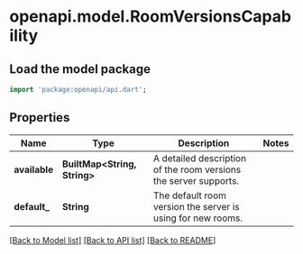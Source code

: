 # openapi.model.RoomVersionsCapability

## Load the model package
```dart
import 'package:openapi/api.dart';
```

## Properties
Name | Type | Description | Notes
------------ | ------------- | ------------- | -------------
**available** | **BuiltMap&lt;String, String&gt;** | A detailed description of the room versions the server supports. | 
**default_** | **String** | The default room version the server is using for new rooms. | 

[[Back to Model list]](../README.md#documentation-for-models) [[Back to API list]](../README.md#documentation-for-api-endpoints) [[Back to README]](../README.md)


